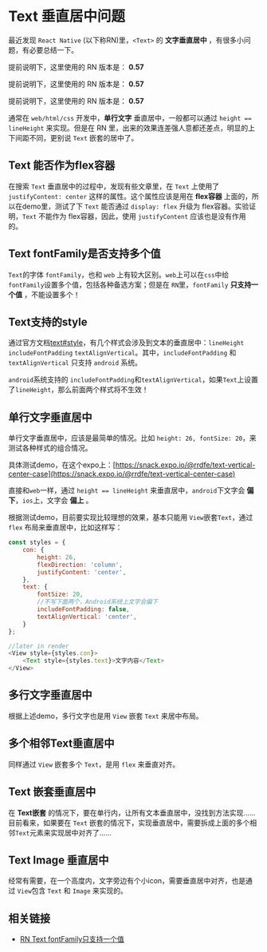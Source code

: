 # Text 垂直居中问题

最近发现 `React Native` (以下称RN)里，`<Text>` 的 **文字垂直居中** ，有很多小问题，有必要总结一下。

提前说明下，这里使用的 RN 版本是： **0.57**

提前说明下，这里使用的 RN 版本是： **0.57**

提前说明下，这里使用的 RN 版本是： **0.57**

通常在 `web/html/css` 开发中，**单行文字** 垂直居中，一般都可以通过 `height == lineHeight` 来实现。但是在 RN 里，出来的效果连差强人意都还差点，明显的上下间距不同，更别说 `Text` 嵌套的居中了。

## Text 能否作为flex容器

在搜索 `Text` 垂直居中的过程中，发现有些文章里，在 `Text` 上使用了 `justifyContent: center` 这样的属性。这个属性应该是用在 **flex容器** 上面的，所以在demo里，测试了下 `Text` 能否通过 `display: flex` 升级为 flex容器。实验证明，`Text` 不能作为 flex容器，因此，使用 `justifyContent` 应该也是没有作用的。

## Text fontFamily是否支持多个值

`Text`的字体 `fontFamily`，也和 `web` 上有较大区别。`web`上可以在`css`中给`fontFamily`设置多个值，包括各种备选方案；但是在 `RN`里，`fontFamily` **只支持一个值** ，不能设置多个！

## Text支持的style

通过官方文档[text#style](https://facebook.github.io/react-native/docs/text#style)，有几个样式会涉及到文本的垂直居中：`lineHeight` `includeFontPadding` `textAlignVertical`。其中，`includeFontPadding` 和 `textAlignVertical` 只支持 `android` 系统。

`android`系统支持的 `includeFontPadding`和`textAlignVertical`，如果`Text`上设置了`lineHeight`，那么前面两个样式将不生效！

## 单行文字垂直居中

单行文字垂直居中，应该是最简单的情况。比如 `height: 26, fontSize: 20`，来测试各种样式的组合情况。

具体测试demo，在这个expo上：[https://snack.expo.io/@rrdfe/text-vertical-center-case](https://snack.expo.io/@rrdfe/text-vertical-center-case)

直接和`web`一样，通过 `height == lineHeight` 来垂直居中，`android`下文字会 **偏下**，`ios`上，文字会 **偏上** 。

根据测试demo，目前要实现比较理想的效果，基本只能用 `View`嵌套`Text`，通过 `flex` 布局来垂直居中，比如这样写：

```javascript
const styles = {
    con: {
        height: 26,
        flexDirection: 'column',
        justifyContent: 'center',
    },
    text: {
        fontSize: 20,
        //不写下面两个，Android系统上文字会偏下
        includeFontPadding: false,
        textAlignVertical: 'center',    
    }
};

//later in render
<View style={styles.con}>
    <Text style={styles.text}>文字内容</Text>
</View>
```

## 多行文字垂直居中

根据上述demo，多行文字也是用 `View` 嵌套 `Text` 来居中布局。

## 多个相邻Text垂直居中

同样通过 `View` 嵌套多个 `Text`，是用 `flex` 来垂直对齐。

## Text 嵌套垂直居中

在 **Text嵌套** 的情况下，要在单行内，让所有文本垂直居中，没找到方法实现……目前看来，如果要在 `Text` 嵌套的情况下，实现垂直居中，需要拆成上面的多个相邻`Text`元素来实现居中对齐了……

## Text Image 垂直居中

经常有需要，在一个高度内，文字旁边有个小icon，需要垂直居中对齐，也是通过 `View`包含 `Text` 和 `Image` 来实现的。

## 相关链接

* [RN Text fontFamily只支持一个值](https://github.com/facebook/react-native-website/issues/800)
